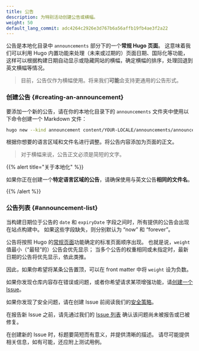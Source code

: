 ```yaml
---
title: 公告
description: 为特别活动创建公告或横幅。
weight: 50
default_lang_commit: adc4264c2926e3d767b6a56affb19fb4ae3f2a22
---
```


公告是本地化目录中 `announcements` 部分下的一个**常规 Hugo 页面**。
这意味着我们可以利用 Hugo 内置功能来处理（未来或过期的）页面日期、国际化等功能，
这样可以根据构建日期自动显示或隐藏网站的横幅，确定横幅的排序，处理回退到英文横幅等情况。

> 目前，公告仅作为横幅使用。将来我们**可能**会支持更通用的公告形式。

### 创建公告 {#creating-an-announcement}

要添加一个新的公告，请在你的本地化目录下的 `announcements` 文件夹中使用以下命令创建一个 Markdown 文件：

```sh
hugo new --kind announcement content/YOUR-LOCALE/announcements/announcement-file-name.md
```

根据你想要的语言区域和文件名进行调整。将公告内容添加为页面的正文。

> 对于横幅来说，公告正文必须是简短的文字。

{{% alert title="关于本地化" %}}

如果你正在创建一个**特定语言区域的公告**，请确保使用与英文公告**相同的文件名**。

{{% /alert %}}

### 公告列表 {#announcement-list}

当构建日期位于公告的 `date` 和 `expiryDate` 字段之间时，所有提供的公告会出现在站点构建中。
如果这些字段缺失，则分别默认为 “now” 和 “forever”。

公告将按照 Hugo 的[常规页面](https://gohugo.io/methods/site/regularpages/)功能确定的标准页面顺序出现。
也就是说，`weight` 值最小（“最轻”的）公告会优先显示；
当多个公告的权重相同或未指定时，最新日期的公告将优先显示，依此类推。

因此，如果你希望将某条公告置顶，可以在 front matter 中将 `weight` 设为负数。

如果你发现仓库内容存在错误或问题，或者你希望请求某项增强功能，请[创建一个 Issue][new-issue]。

如果你发现了安全问题，请在创建 Issue
前阅读我们的[安全策略](https://github.com/open-telemetry/opentelemetry.io/security/policy)。

在报告新 Issue 之前，请先通过我们的
[Issue 列表](https://github.com/open-telemetry/opentelemetry.io/issues?q=is%3Aissue+is%3Aopen+sort%3Aupdated-desc)
确认该问题尚未被报告或已被修复。

在创建新的 Issue 时，标题要简短而有意义，并提供清晰的描述。
请尽可能提供相关信息，如有可能，还应附上测试用例。

[new-issue]: https://github.com/open-telemetry/opentelemetry.io/issues/new/choose
